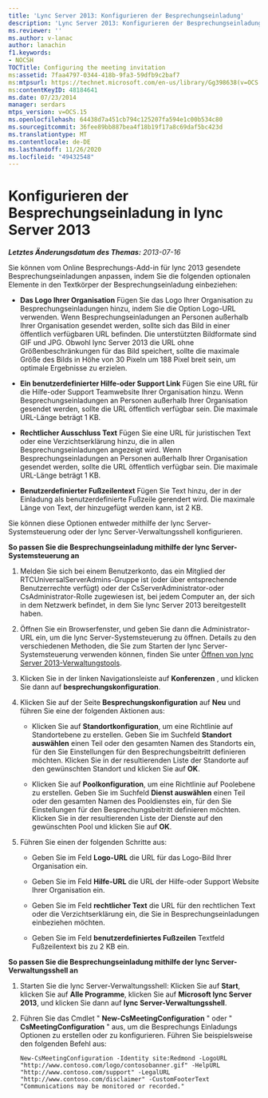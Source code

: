 ```yaml
---
title: 'Lync Server 2013: Konfigurieren der Besprechungseinladung'
description: 'Lync Server 2013: Konfigurieren der Besprechungseinladung'
ms.reviewer: ''
ms.author: v-lanac
author: lanachin
f1.keywords:
- NOCSH
TOCTitle: Configuring the meeting invitation
ms:assetid: 7faa4797-0344-418b-9fa3-59dfb9c2baf7
ms:mtpsurl: https://technet.microsoft.com/en-us/library/Gg398638(v=OCS.15)
ms:contentKeyID: 48184641
ms.date: 07/23/2014
manager: serdars
mtps_version: v=OCS.15
ms.openlocfilehash: 64438d7a451cb794c125207fa594e1c00b534c80
ms.sourcegitcommit: 36fee89bb887bea4f18b19f17a8c69daf5bc423d
ms.translationtype: MT
ms.contentlocale: de-DE
ms.lasthandoff: 11/26/2020
ms.locfileid: "49432548"
---
```

# <a name="configuring-the-meeting-invitation-in-lync-server-2013"></a>Konfigurieren der Besprechungseinladung in lync Server 2013

<div data-xmlns="http://www.w3.org/1999/xhtml">

<div class="topic" data-xmlns="http://www.w3.org/1999/xhtml" data-msxsl="urn:schemas-microsoft-com:xslt" data-cs="https://msdn.microsoft.com/">

<div data-asp="https://msdn2.microsoft.com/asp">



</div>

<div id="mainSection">

<div id="mainBody">

<span> </span>

_**Letztes Änderungsdatum des Themas:** 2013-07-16_

Sie können vom Online Besprechungs-Add-in für lync 2013 gesendete Besprechungseinladungen anpassen, indem Sie die folgenden optionalen Elemente in den Textkörper der Besprechungseinladung einbeziehen:

  - **Das Logo Ihrer Organisation** Fügen Sie das Logo Ihrer Organisation zu Besprechungseinladungen hinzu, indem Sie die Option Logo-URL verwenden. Wenn Besprechungseinladungen an Personen außerhalb Ihrer Organisation gesendet werden, sollte sich das Bild in einer öffentlich verfügbaren URL befinden. Die unterstützten Bildformate sind GIF und JPG. Obwohl lync Server 2013 die URL ohne Größenbeschränkungen für das Bild speichert, sollte die maximale Größe des Bilds in Höhe von 30 Pixeln um 188 Pixel breit sein, um optimale Ergebnisse zu erzielen.

  - **Ein benutzerdefinierter Hilfe-oder Support Link** Fügen Sie eine URL für die Hilfe-oder Support Teamwebsite Ihrer Organisation hinzu. Wenn Besprechungseinladungen an Personen außerhalb Ihrer Organisation gesendet werden, sollte die URL öffentlich verfügbar sein. Die maximale URL-Länge beträgt 1 KB.

  - **Rechtlicher Ausschluss Text** Fügen Sie eine URL für juristischen Text oder eine Verzichtserklärung hinzu, die in allen Besprechungseinladungen angezeigt wird. Wenn Besprechungseinladungen an Personen außerhalb Ihrer Organisation gesendet werden, sollte die URL öffentlich verfügbar sein. Die maximale URL-Länge beträgt 1 KB.

  - **Benutzerdefinierter Fußzeilentext** Fügen Sie Text hinzu, der in der Einladung als benutzerdefinierte Fußzeile gerendert wird. Die maximale Länge von Text, der hinzugefügt werden kann, ist 2 KB.

Sie können diese Optionen entweder mithilfe der lync Server-Systemsteuerung oder der lync Server-Verwaltungsshell konfigurieren.

<div>


**So passen Sie die Besprechungseinladung mithilfe der lync Server-Systemsteuerung an**

1.  Melden Sie sich bei einem Benutzerkonto, das ein Mitglied der RTCUniversalServerAdmins-Gruppe ist (oder über entsprechende Benutzerrechte verfügt) oder der CsServerAdministrator-oder CsAdministrator-Rolle zugewiesen ist, bei jedem Computer an, der sich in dem Netzwerk befindet, in dem Sie lync Server 2013 bereitgestellt haben.

2.  Öffnen Sie ein Browserfenster, und geben Sie dann die Administrator-URL ein, um die lync Server-Systemsteuerung zu öffnen. Details zu den verschiedenen Methoden, die Sie zum Starten der lync Server-Systemsteuerung verwenden können, finden Sie unter [Öffnen von lync Server 2013-Verwaltungstools](lync-server-2013-open-lync-server-administrative-tools.md).

3.  Klicken Sie in der linken Navigationsleiste auf **Konferenzen** , und klicken Sie dann auf **besprechungskonfiguration**.

4.  Klicken Sie auf der Seite **Besprechungskonfiguration** auf **Neu** und führen Sie eine der folgenden Aktionen aus:
    
      - Klicken Sie auf **Standortkonfiguration**, um eine Richtlinie auf Standortebene zu erstellen. Geben Sie im Suchfeld **Standort auswählen** einen Teil oder den gesamten Namen des Standorts ein, für den Sie Einstellungen für den Besprechungsbeitritt definieren möchten. Klicken Sie in der resultierenden Liste der Standorte auf den gewünschten Standort und klicken Sie auf **OK**.
    
      - Klicken Sie auf **Poolkonfiguration**, um eine Richtlinie auf Poolebene zu erstellen. Geben Sie im Suchfeld **Dienst auswählen** einen Teil oder den gesamten Namen des Pooldienstes ein, für den Sie Einstellungen für den Besprechungsbeitritt definieren möchten. Klicken Sie in der resultierenden Liste der Dienste auf den gewünschten Pool und klicken Sie auf **OK**.

5.  Führen Sie einen der folgenden Schritte aus:
    
      - Geben Sie im Feld **Logo-URL** die URL für das Logo-Bild Ihrer Organisation ein.
    
      - Geben Sie im Feld **Hilfe-URL** die URL der Hilfe-oder Support Website Ihrer Organisation ein.
    
      - Geben Sie im Feld **rechtlicher Text** die URL für den rechtlichen Text oder die Verzichtserklärung ein, die Sie in Besprechungseinladungen einbeziehen möchten.
    
      - Geben Sie im Feld **benutzerdefiniertes Fußzeilen** Textfeld Fußzeilentext bis zu 2 KB ein.

**So passen Sie die Besprechungseinladung mithilfe der lync Server-Verwaltungsshell an**

1.  Starten Sie die lync Server-Verwaltungsshell: Klicken Sie auf **Start**, klicken Sie auf **Alle Programme**, klicken Sie auf **Microsoft lync Server 2013**, und klicken Sie dann auf **lync Server-Verwaltungsshell**.

2.  Führen Sie das Cmdlet " **New-CsMeetingConfiguration** " oder " **CsMeetingConfiguration** " aus, um die Besprechungs Einladungs Optionen zu erstellen oder zu konfigurieren. Führen Sie beispielsweise den folgenden Befehl aus:
    
        New-CsMeetingConfiguration -Identity site:Redmond -LogoURL "http://www.contoso.com/logo/contosobanner.gif" -HelpURL "http://www.contoso.com/support" -LegalURL "http://www.contoso.com/disclaimer" -CustomFooterText "Communications may be monitored or recorded."

</div>

</div>

<span> </span>

</div>

</div>

</div>

